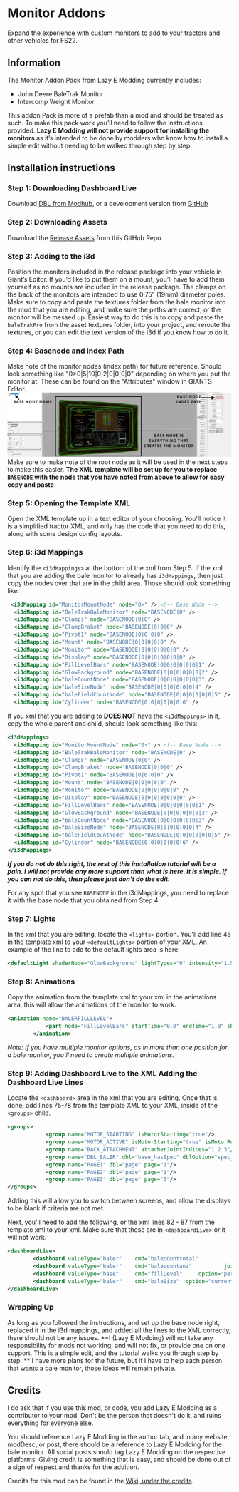 # Monitor Addons
Expand the experience with custom monitors to add to your tractors and other vehicles for FS22. 
## Information

The Monitor Addon Pack from Lazy E Modding currently includes:
- John Deere BaleTrak Monitor
- Intercomp Weight Monitor

This addon Pack is more of a prefab than a mod and should be treated as such. To make this pack work you’ll need to follow the instructions provided. **Lazy E Modding will not provide support for installing the monitors** as it’s intended to be done by modders who know how to install a simple edit without needing to be walked through step by step. 

## Installation instructions
### Step 1: Downloading Dashboard Live
Download [DBL from Modhub](https://www.farming-simulator.com/mod.php?lang=en&country=us&mod_id=264698&title=fs2022), or a development version from [GitHub](https://github.com/jason0611/FS22_DashboardLive)
### Step 2: Downloading Assets
Download the [Release Assets]() from this GitHub Repo.
### Step 3: Adding to the i3d 
Position the monitors included in the release package into your vehicle in Giant’s Editor. If you’d like to put them on a mount, you’ll have to add them yourself as no mounts are included in the release package. The clamps on the back of the monitors are intended to use 0.75” (19mm) diameter poles. Make sure to copy and paste the textures folder from the bale monitor into the mod that you are editing, and make sure the paths are correct, or the monitor will be messed up. Easiest way to do this is to copy and paste the `baleTrakPro` from the asset textures folder, into your project, and reroute the textures, or you can edit the text version of the i3d if you know how to do it. 
### Step 4: Basenode and Index Path
Make note of the monitor nodes (index path) for future reference. Should look something like "0>0|5|10|0|2|0|0|0|0" depending on where you put the monitor at. These can be found on the "Attributes" window in GIANTS Editor. ![Screenshot of GIANTS Editor](https://github.com/Lazy-E-Modding/MonitorAddons/blob/a880b6b8155dd339d21798ea18c3de59da6320f1/Screenshot%202023-10-01%20111826.jpg) Make sure to make note of the root node as it will be used in the next steps to make this easier.
**The XML template will be set up for you to replace `BASENODE` with the node that you have noted from above to allow for easy copy and paste**
### Step 5: Opening the Template XML
Open the XML template up in a text editor of your choosing. You'll notice it is a simplified tractor XML, and only has the code that you need to do this, along with some design config layouts.
### Step 6: i3d Mappings
 Identify the `<i3dMappings>` at the bottom of the xml from Step 5. If the xml that you are adding the bale monitor to already has `i3dMappings`, then just copy the nodes over that are in the child area. Those should look something like: 
```xml
 <i3dMapping id="MonitorMountNode" node="0>" /> <!-- Base Node -->
  <i3dMapping id="BaleTrakBaleMonitor" node="BASENODE|0" />
  <i3dMapping id="Clamps" node="BASENODE|0|0" />
  <i3dMapping id="ClampBraket" node="BASENODE|0|0|0" />
  <i3dMapping id="Pivot1" node="BASENODE|0|0|0|0" />
  <i3dMapping id="Mount" node="BASENODE|0|0|0|0|0" />
  <i3dMapping id="Monitor" node="BASENODE|0|0|0|0|0|0" />
  <i3dMapping id="Display" node="BASENODE|0|0|0|0|0|0|0" />
  <i3dMapping id="FillLevelBars" node="BASENODE|0|0|0|0|0|0|1" />
  <i3dMapping id="GlowBackground" node="BASENODE|0|0|0|0|0|0|2" />
  <i3dMapping id="baleCountNode" node="BASENODE|0|0|0|0|0|0|3" />
  <i3dMapping id="baleSizeNode" node="BASENODE|0|0|0|0|0|0|4" />
  <i3dMapping id="baleFieldCountNode" node="BASENODE|0|0|0|0|0|0|5" />
  <i3dMapping id="Cylinder" node="BASENODE|0|0|0|0|0|0|6" />
```

If you xml that you are adding to **DOES NOT** have the `<i3dMappings>` in it, copy the whole parent and child, should look something like this: 
```xml
<i3dMappings>
  <i3dMapping id="MonitorMountNode" node="0>" /> <!-- Base Node -->
  <i3dMapping id="BaleTrakBaleMonitor" node="BASENODE|0" />
  <i3dMapping id="Clamps" node="BASENODE|0|0" />
  <i3dMapping id="ClampBraket" node="BASENODE|0|0|0" />
  <i3dMapping id="Pivot1" node="BASENODE|0|0|0|0" />
  <i3dMapping id="Mount" node="BASENODE|0|0|0|0|0" />
  <i3dMapping id="Monitor" node="BASENODE|0|0|0|0|0|0" />
  <i3dMapping id="Display" node="BASENODE|0|0|0|0|0|0|0" />
  <i3dMapping id="FillLevelBars" node="BASENODE|0|0|0|0|0|0|1" />
  <i3dMapping id="GlowBackground" node="BASENODE|0|0|0|0|0|0|2" />
  <i3dMapping id="baleCountNode" node="BASENODE|0|0|0|0|0|0|3" />
  <i3dMapping id="baleSizeNode" node="BASENODE|0|0|0|0|0|0|4" />
  <i3dMapping id="baleFieldCountNode" node="BASENODE|0|0|0|0|0|0|5" />
  <i3dMapping id="Cylinder" node="BASENODE|0|0|0|0|0|0|6" />
</i3dMappings>
```
_**If you do not do this right, the rest of this installation tutorial will be a pain. I will not provide any more support than what is here. It is simple. If you can not do this, then please just don't do the edit.**_

For any spot that you see `BASENODE` in the i3dMappings, you need to replace it with the base node that you obtained from Step 4

### Step 7: Lights
In the xml that you are editing, locate the `<lights>` portion. You'll add line 45 in the template xml to your `<defaultLights>` portion of your XML. An example of the line to add to the default lights area is here:
```xml
<defaultLight shaderNode="GlowBackground" lightTypes="0" intensity="1.5"/>
```

### Step 8: Animations
Copy the animation from the template xml to your xml in the animations area, this will allow the animations of the monitor to work. 
```xml
<animation name="BALERFILLLEVEL">
            <part node="FillLevelBars" startTime="0.0" endTime="1.0" shaderParameter="visibilityCutThreshold" shaderStartValues="1 0 0 0" shaderEndValues="0 0 0 0" />
        </animation>
```
_Note: If you have multiple monitor options, as in more than one position for a bale monitor, you'll need to create multiple animations._

### Step 9: Adding Dashboard Live to the XML Adding the Dashboard Live Lines

Locate the `<dashboard>` area in the xml that you are editing. Once that is done, add lines 75-78 from the template XML to your XML, inside of the `<groups>` child. 
```xml
<groups>
            <group name="MOTOR_STARTING" isMotorStarting="true"/>
            <group name="MOTOR_ACTIVE" isMotorStarting="true" isMotorRunning="true"/>
            <group name="BACK_ATTACHMENT" attacherJointIndices="1 2 3"/>
            <group name="DBL_BALER" dbl="base_hasSpec" dblOption="spec_baler" attacherJointIndices="1 2 3" />
            <group name="PAGE1" dbl="page" page="1"/>
            <group name="PAGE2" dbl="page" page="2"/>
            <group name="PAGE3" dbl="page" page="3"/>
</groups>
```
Adding this will allow you to switch between screens, and allow the displays to be blank if criteria are not met. 

Next, you'll need to add the following, or the xml lines 82 - 87 from the template xml to your xml. Make sure that these are in `<dashboardLive>` or it will not work. 
```xml
<dashboardLive>
        <dashboard valueType="baler" 	cmd="balecounttotal"	 		joints="1 2 3 "			displayType="TEXT" 			node="baleCountNode" 		groups="DBL_BALER MOTOR_ACTIVE PAGE1"		trailer="1"			textColor="0 0 0 1"		textSize="0.008"	textMask="000"	font="DIGIT"	textAlignment="RIGHT"/>
        <dashboard valueType="baler" 	cmd="balecountanz"	 		joints="1 2 3 "			displayType="TEXT" 			node="baleFieldCountNode" 		groups="DBL_BALER MOTOR_ACTIVE PAGE2"		trailer="1"			textColor="0 0 0 1"		textSize="0.008"	textMask="000"	font="DIGIT"	textAlignment="RIGHT"/>
        <dashboard valueType="base"		cmd="fillLevel"		option="percent"	partition="1"		joints="1 2 3"		displayType="ANIMATION" 	animName="BALERFILLLEVEL"		groups="MOTOR_ACTIVE DBL_BALER"	trailer="1"		minValueAnim="1"	maxValueAnim="100"	/>
        <dashboard valueType="baler" 	cmd="baleSize"	option="current"	joints="1 2 3 "			displayType="TEXT" 			node="baleSizeNode" 		groups="MOTOR_ACTIVE DBL_BALER PAGE3"	textColor="0 0 0 1"		textSize="0.008"	textMask="000 CM"	font="DIGIT"	textAlignment="RIGHT"/>
</dashboardLive>
```
  
### Wrapping Up
As long as you followed the instructions, and set up the base node right, replaced it in the i3d mappings, and added all the lines to the XML correctly, there should not be any issues. **I (Lazy E Modding) will not take any responsibility for mods not working, and will not fix, or provide one on one support. This is a simple edit, and the tutorial walks you through step by step. ** I have more plans for the future, but if I have to help each person that wants a bale monitor, those ideas will remain private. 

## Credits

I do ask that if you use this mod, or code, you add Lazy E Modding as a contributor to your mod. Don't be the person that doesn't do it, and ruins everything for everyone else. 

You should reference Lazy E Modding in the author tab, and in any website, modDesc, or post, there should be a reference to Lazy E Modding for the bale monitor. All social posts should tag Lazy E Modding on the respective platforms. Giving credit is something that is easy, and should be done out of a sign of respect and thanks for the addition. 

Credits for this mod can be found in the [Wiki, under the credits](https://github.com/Lazy-E-Modding/MonitorAddons/wiki/Credits).
